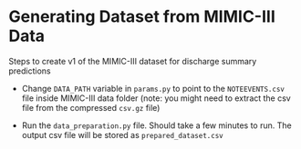 # Generating Dataset from MIMIC-III Data

Steps to create v1 of the MIMIC-III dataset for discharge summary predictions
* Change `DATA_PATH` variable in `params.py` to point to the `NOTEEVENTS.csv` file inside MIMIC-III data folder
  (note: you might need to extract the csv file from the compressed `csv.gz` file)
  
* Run the `data_preparation.py` file. Should take a few minutes to run. The output csv file will be stored as `prepared_dataset.csv`

